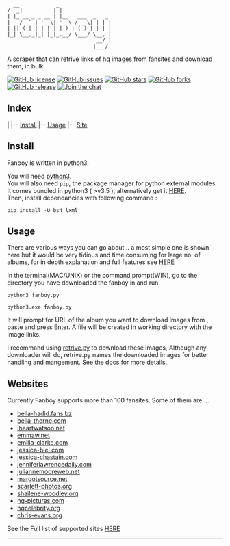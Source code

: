       __            _
    /  _|          | |
    | |_ __ _ _ __ | |__   ___  _   _
    |  _/ _` | '_ \| '_ \ / _ \| | | |
    | || (_| | | | | |_) | (_) | |_| |
    |_| \__,_|_| |_|_.__/ \___/ \__, |
                                 __/ |
                                |___/


A scraper that can retrive links of hq images from fansites and download them, in bulk.

[![GitHub license](https://img.shields.io/badge/License-GPL-blue.svg)](https://raw.githubusercontent.com/vintol/fanboy/master/LICENSE)
[![GitHub issues](https://img.shields.io/github/issues/vintol/fanboy.svg)](https://github.com/vintol/fanboy/issues)
[![GitHub stars](https://img.shields.io/github/stars/vintol/fanboy.svg?style=plastic)](https://github.com/vintol/fanboy/stargazers)
[![GitHub forks](https://img.shields.io/github/forks/vintol/fanboy.svg?style=plastic)](https://github.com/vintol/fanboy/network)
[![GitHub release](https://img.shields.io/badge/Release-v2.0.1-blue.svg)](https://github.com/vintol/fanboy/releases)
[![Join the chat](https://badges.gitter.im/vintol-fanboy/Lobby.svg)](https://gitter.im/vintol/fanboy/)


## Index

|
|-- [Install](#install)
|-- [Usage](./Wiki/Usage.html)
|-- [Site](#websites)


## Install



Fanboy is written in python3.

You will need [python3](https://wiki.python.org/moin/BeginnersGuide/Download).      
You will also need `pip`, the package manager for python external modules.          
It comes bundled in python3 ( >v3.5 ), alternatively get it [HERE](https://pip.pypa.io/en/stable/installing/#).      
Then, install dependancies with following command :

    pip install -U bs4 lxml

## Usage

There are various ways you can go about ..
a most simple one is shown here but it would be very tidious and time consuming for large no. of albums,
for in depth explanation and full features see [HERE](https://github.com/vintol/fanboy/wiki/How-to-Use)


In the terminal(MAC/UNIX) or the command prompt(WIN),
go to the directory you have downloaded the fanboy in and run

    python3 fanboy.py

    python3.exe fanboy.py

It will prompt for URL of the album you want to download images from , paste and press Enter.
A file will be created in working directory with the image links.

I recommand using [retrive.py](https://github.com/vintol/fanboy/wiki/Retrive) to download these images,
Although any downloader will do, retrive.py names the downloaded images for better handling and mangement. See the docs for more details.    


## Websites
Currently Fanboy supports more than 100 fansites. Some of them are ...

- [bella-hadid.fans.bz](http://bella-hadid.fans.bz/gallery/)
- [bella-thorne.com](http://bella-thorne.com/gallery/)
- [iheartwatson.net](http://iheartwatson.net/gallery/)
- [emmaw.net](http://emmaw.net/gallery/)
- [emilia-clarke.com](http://emilia-clarke.com/gallery/)
- [jessica-biel.com](http://jessica-biel.com/gallery/)
- [jessica-chastain.com](http://jessica-chastain.com/gallery/)
- [jenniferlawrencedaily.com](http://jenniferlawrencedaily.com/gallery/)
- [juliannemooreweb.net](http://juliannemooreweb.net/gallery/)
- [margotsource.net](http://margotsource.net/gallery/)
- [scarlett-photos.org](http://scarlett-photos.org/)
- [shailene-woodley.org](http://shailene-woodley.org/gallery/)
- [hq-pictures.com](http://hq-pictures.com/)
- [hqcelebrity.org](http://hqcelebrity.org/)
- [chris-evans.org](http://chris-evans.org/photos/)

See the Full list of supported sites [HERE](https://github.com/vintol/fanboy/wiki/Sites)

-----
